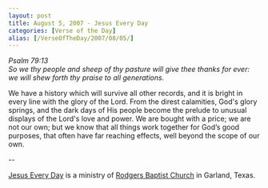 ```yaml
---
layout: post
title: August 5, 2007 - Jesus Every Day
categories: [Verse of the Day]
alias: [/VerseOfTheDay/2007/08/05/]
---
```


_Psalm 79:13  
So we thy people and sheep of thy pasture will give thee thanks for
ever: we will shew forth thy praise to all generations._

We have a history which will survive all other records, and it is
bright in every line with the glory of the Lord. From the direst
calamities, God's glory springs, and the dark days of His people
become the prelude to unusual displays of the Lord's love and power.
We are bought with a price; we are not our own; but we know that all
things work together for God&rsquo;s good purposes, that often have
far reaching effects, well beyond the scope of our own.

 --

<a href=http://jesuseveryday.net>Jesus Every Day</a> is a ministry of <a href=http://rodgersbaptist.net>Rodgers Baptist Church</a> in Garland, Texas.
